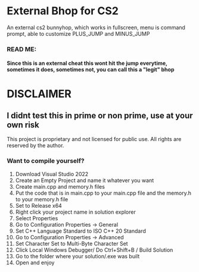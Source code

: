 # External Bhop for CS2
An external cs2 bunnyhop, which works in fullscreen, menu is command prompt, able to customize PLUS_JUMP and MINUS_JUMP

### READ ME:
#### Since this is an external cheat this wont hit the jump everytime, sometimes it does, sometimes not, you can call this a "legit" bhop

# DISCLAIMER
## I didnt test this in prime or non prime, use at your own risk

This project is proprietary and not licensed for public use. 
All rights are reserved by the author.

### Want to compile yourself?
1. Download Visual Studio 2022
2. Create an Empty Project and name it whatever you want
3. Create main.cpp and memory.h files
4. Put the code that is in main.cpp to your main.cpp file and the memory.h to your memory.h file
5. Set to Release x64
6. Right click your project name in solution explorer
7. Select Properties
8. Go to Configuration Properties -> General
9. Set C++ Language Standard to ISO C++ 20 Standard
10. Go to Configuration Properties -> Advanced
11. Set Character Set to Multi-Byte Character Set
12. Click Local Windows Debugger/ Do Ctrl+Shift+B / Build Solution
13. Go to the folder where your solution/.exe was built
14. Open and enjoy

